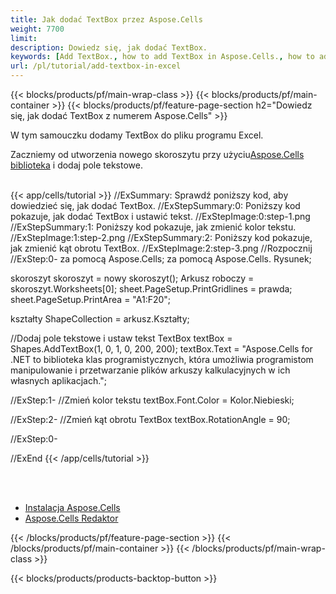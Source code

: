 ```yaml
---
title: Jak dodać TextBox przez Aspose.Cells
weight: 7700
limit:
description: Dowiedz się, jak dodać TextBox.
keywords: [Add TextBox., how to add TextBox in Aspose.Cells., how to add TextBox using Aspose.Cells]
url: /pl/tutorial/add-textbox-in-excel
---
```

{{< blocks/products/pf/main-wrap-class >}}
{{< blocks/products/pf/main-container >}}
{{< blocks/products/pf/feature-page-section h2="Dowiedz się, jak dodać TextBox z numerem Aspose.Cells" >}}

<p>
W tym samouczku dodamy TextBox do pliku programu Excel.
</p>

<p>
 Zaczniemy od utworzenia nowego skoroszytu przy użyciu<a href="https://www.nuget.org/packages/Aspose.Cells">Aspose.Cells biblioteka</a> i dodaj pole tekstowe.
</p>

<br />
{{< app/cells/tutorial >}}
//ExSummary: Sprawdź poniższy kod, aby dowiedzieć się, jak dodać TextBox.
//ExStepSummary:0: Poniższy kod pokazuje, jak dodać TextBox i ustawić tekst.
//ExStepImage:0:step-1.png
//ExStepSummary:1: Poniższy kod pokazuje, jak zmienić kolor tekstu.
//ExStepImage:1:step-2.png
//ExStepSummary:2: Poniższy kod pokazuje, jak zmienić kąt obrotu TextBox.
//ExStepImage:2:step-3.png
//Rozpocznij
//ExStep:0-
za pomocą Aspose.Cells;
za pomocą Aspose.Cells. Rysunek;

skoroszyt skoroszyt = nowy skoroszyt();
Arkusz roboczy = skoroszyt.Worksheets[0];
sheet.PageSetup.PrintGridlines = prawda;
sheet.PageSetup.PrintArea = "A1:F20";

kształty ShapeCollection = arkusz.Kształty;

//Dodaj pole tekstowe i ustaw tekst
TextBox textBox = Shapes.AddTextBox(1, 0, 1, 0, 200, 200);
textBox.Text = "Aspose.Cells for .NET to biblioteka klas programistycznych, która umożliwia programistom manipulowanie i przetwarzanie plików arkuszy kalkulacyjnych w ich własnych aplikacjach.";

//ExStep:1-
//Zmień kolor tekstu
textBox.Font.Color = Kolor.Niebieski;

//ExStep:2-
//Zmień kąt obrotu TextBox
textBox.RotationAngle = 90;

//ExStep:0-

//ExEnd
{{< /app/cells/tutorial >}}
<br />

<br />
<br />
<div class="code-sample">
    <ul class="link-list">
        <li class="link-item"><a href="https://docs.aspose.com/cells/net/installation/">Instalacja Aspose.Cells</a></li>
        <li class="link-item"><a href="https://products.aspose.app/cells/editor/">Aspose.Cells Redaktor</a></li>
    </ul>
</div>

{{< /blocks/products/pf/feature-page-section >}}
{{< /blocks/products/pf/main-container >}}
{{< /blocks/products/pf/main-wrap-class >}}

{{< blocks/products/products-backtop-button >}}